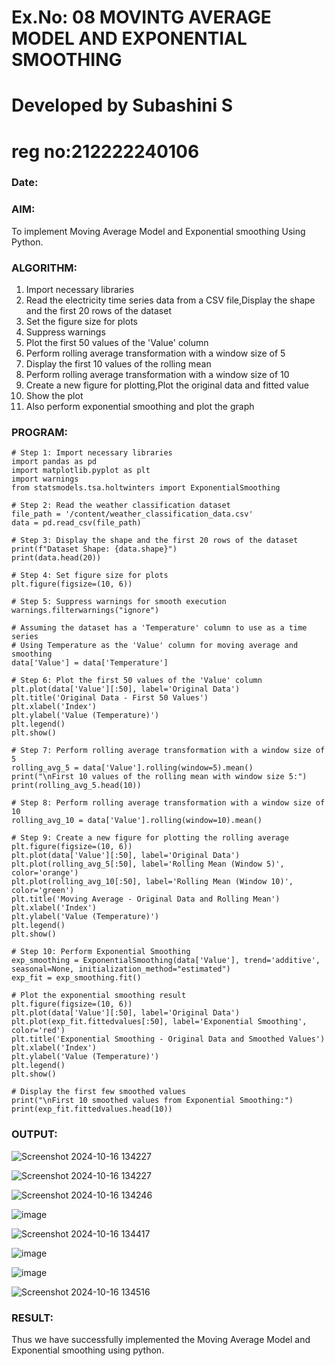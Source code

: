 # Ex.No: 08     MOVINTG AVERAGE MODEL AND EXPONENTIAL SMOOTHING
# Developed by Subashini S
# reg no:212222240106
### Date: 


### AIM:
To implement Moving Average Model and Exponential smoothing Using Python.
### ALGORITHM:
1. Import necessary libraries
2. Read the electricity time series data from a CSV file,Display the shape and the first 20 rows of
the dataset
3. Set the figure size for plots
4. Suppress warnings
5. Plot the first 50 values of the 'Value' column
6. Perform rolling average transformation with a window size of 5
7. Display the first 10 values of the rolling mean
8. Perform rolling average transformation with a window size of 10
9. Create a new figure for plotting,Plot the original data and fitted value
10. Show the plot
11. Also perform exponential smoothing and plot the graph
### PROGRAM:
```
# Step 1: Import necessary libraries
import pandas as pd
import matplotlib.pyplot as plt
import warnings
from statsmodels.tsa.holtwinters import ExponentialSmoothing

# Step 2: Read the weather classification dataset
file_path = '/content/weather_classification_data.csv'
data = pd.read_csv(file_path)

# Step 3: Display the shape and the first 20 rows of the dataset
print(f"Dataset Shape: {data.shape}")
print(data.head(20))

# Step 4: Set figure size for plots
plt.figure(figsize=(10, 6))

# Step 5: Suppress warnings for smooth execution
warnings.filterwarnings("ignore")

# Assuming the dataset has a 'Temperature' column to use as a time series
# Using Temperature as the 'Value' column for moving average and smoothing
data['Value'] = data['Temperature']

# Step 6: Plot the first 50 values of the 'Value' column
plt.plot(data['Value'][:50], label='Original Data')
plt.title('Original Data - First 50 Values')
plt.xlabel('Index')
plt.ylabel('Value (Temperature)')
plt.legend()
plt.show()

# Step 7: Perform rolling average transformation with a window size of 5
rolling_avg_5 = data['Value'].rolling(window=5).mean()
print("\nFirst 10 values of the rolling mean with window size 5:")
print(rolling_avg_5.head(10))

# Step 8: Perform rolling average transformation with a window size of 10
rolling_avg_10 = data['Value'].rolling(window=10).mean()

# Step 9: Create a new figure for plotting the rolling average
plt.figure(figsize=(10, 6))
plt.plot(data['Value'][:50], label='Original Data')
plt.plot(rolling_avg_5[:50], label='Rolling Mean (Window 5)', color='orange')
plt.plot(rolling_avg_10[:50], label='Rolling Mean (Window 10)', color='green')
plt.title('Moving Average - Original Data and Rolling Mean')
plt.xlabel('Index')
plt.ylabel('Value (Temperature)')
plt.legend()
plt.show()

# Step 10: Perform Exponential Smoothing
exp_smoothing = ExponentialSmoothing(data['Value'], trend='additive', seasonal=None, initialization_method="estimated")
exp_fit = exp_smoothing.fit()

# Plot the exponential smoothing result
plt.figure(figsize=(10, 6))
plt.plot(data['Value'][:50], label='Original Data')
plt.plot(exp_fit.fittedvalues[:50], label='Exponential Smoothing', color='red')
plt.title('Exponential Smoothing - Original Data and Smoothed Values')
plt.xlabel('Index')
plt.ylabel('Value (Temperature)')
plt.legend()
plt.show()

# Display the first few smoothed values
print("\nFirst 10 smoothed values from Exponential Smoothing:")
print(exp_fit.fittedvalues.head(10))
```
### OUTPUT:
![Screenshot 2024-10-16 134227](https://github.com/user-attachments/assets/70744bb3-c6f1-42bb-96ad-3e8222dfa702)

![Screenshot 2024-10-16 134227](https://github.com/user-attachments/assets/5d6e316e-1cb7-45bd-b1f4-aae5ca0a4349)

![Screenshot 2024-10-16 134246](https://github.com/user-attachments/assets/0d9d547e-d328-49fc-9cef-a5114c51bff7)

![image](https://github.com/user-attachments/assets/c5ee2918-74d3-403b-8723-31f65e9064bb)

![Screenshot 2024-10-16 134417](https://github.com/user-attachments/assets/2c6cbcdd-ee13-4413-8633-ada3994acd99)

![image](https://github.com/user-attachments/assets/3edc15bf-6d77-4368-b7de-a177e1ed3a6a)

![image](https://github.com/user-attachments/assets/1c4a8358-f63d-4829-a0d9-2c5e5c855ced)

![Screenshot 2024-10-16 134516](https://github.com/user-attachments/assets/f8596a79-a5bf-4522-9cdb-7c4496f21f1f)


### RESULT:
Thus we have successfully implemented the Moving Average Model and Exponential smoothing using python.
